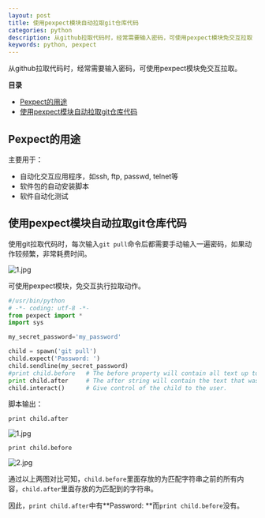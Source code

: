 ```yaml
---
layout: post
title: 使用pexpect模块自动拉取git仓库代码
categories: python
description: 从github拉取代码时，经常需要输入密码，可使用pexpect模块免交互拉取
keywords: python, pexpect
---
```


从github拉取代码时，经常需要输入密码，可使用pexpect模块免交互拉取。

**目录**

<!-- vim-markdown-toc GFM -->

* [Pexpect的用途](#pexpect的用途)
* [使用pexpect模块自动拉取git仓库代码](#使用pexpect模块自动拉取git仓库代码)

<!-- vim-markdown-toc -->

## Pexpect的用途

主要用于：

 - 自动化交互应用程序，如ssh, ftp, passwd, telnet等
 - 软件包的自动安装脚本
 - 软件自动化测试

## 使用pexpect模块自动拉取git仓库代码

使用git拉取代码时，每次输入`git pull`命令后都需要手动输入一遍密码，如果动作较频繁，非常耗费时间。

![1.jpg](https://i.loli.net/2018/05/15/5afaf3329b2b1.jpg)

可使用pexpect模块，免交互执行拉取动作。

```python
#/usr/bin/python
# -*- coding: utf-8 -*-
from pexpect import *
import sys

my_secret_password='my_password'

child = spawn('git pull')
child.expect('Password: ')
child.sendline(my_secret_password)
#print child.before   # The before property will contain all text up to the expected string pattern. 
print child.after     # The after string will contain the text that was matched by the expected pattern. 
child.interact()      # Give control of the child to the user.
```

脚本输出：

`print child.after`

![1.jpg](https://i.loli.net/2018/05/15/5afaf6340dbcf.jpg)

`print child.before`

![2.jpg](https://i.loli.net/2018/05/15/5afaf6923b517.jpg)

通过以上两图对比可知，`child.before`里面存放的为匹配字符串之前的所有内容，`child.after`里面存放的为匹配到的字符串。

因此，`print child.after`中有**Password: **而`print child.before`没有。

